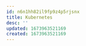 ```yaml
---
id: n6n1hh82il9fp9z4p5rjsnx
title: Kubernetes
desc: ''
updated: 1673963521169
created: 1673963521169
---
```

